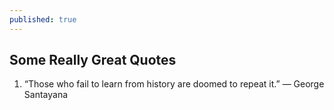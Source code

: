 ```yaml
---
published: true
---
```

## Some Really Great Quotes

1. “Those who fail to learn from history are doomed to repeat it.” ― George Santayana
